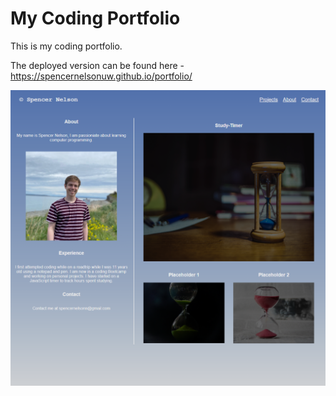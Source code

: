 # My Coding Portfolio

This is my coding portfolio.

The deployed version can be found here - https://spencernelsonuw.github.io/portfolio/

![My Screenshot](/Images/Screenshot.png?raw=true "My Screenshot")
